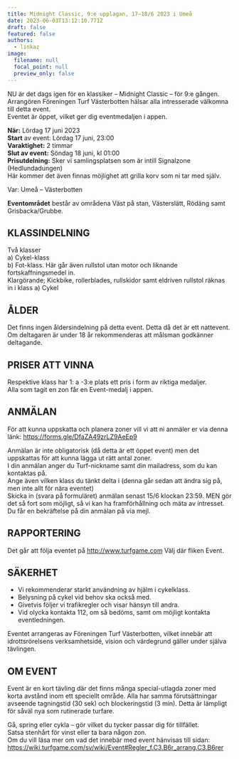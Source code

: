```yaml
---
title: Midnight Classic, 9:e upplagan, 17–18/6 2023 i Umeå
date: 2023-06-03T13:12:10.771Z
draft: false
featured: false
authors:
  - linkaz
image:
  filename: null
  focal_point: null
  preview_only: false
---
```

NU är det dags igen för en klassiker – Midnight Classic – för 9:e gången.\
Arrangören Föreningen Turf Västerbotten hälsar alla intresserade välkomna till detta event.\
Eventet är öppet, vilket ger dig eventmedaljen i appen.

**När:** Lördag 17 juni 2023\
**Start** av event: Lördag 17 juni, 23:00\
**Varaktighet:** 2 timmar\
**Slut av event:** Söndag 18 juni, kl 01:00\
**Prisutdelning:** Sker vi samlingsplatsen som är intill Signalzone (Hedlundadungen)\
Här kommer det även finnas möjlighet att grilla korv som ni tar med själv.

Var: Umeå – Västerbotten

**Eventområdet** består av områdena Väst på stan, Västerslätt, Rödäng samt Grisbacka/Grubbe.

## KLASSINDELNING

Två klasser\
a) Cykel-klass\
b) Fot-klass. Här går även rullstol utan motor och liknande fortskaffningsmedel in.\
Klargörande; Kickbike, rollerblades, rullskidor samt eldriven rullstol räknas in i klass a) Cykel

## ÅLDER

Det finns ingen åldersindelning på detta event. Detta då det är ett nattevent. Om deltagaren är under 18 år rekommenderas att målsman godkänner deltagande.

## PRISER ATT VINNA

Respektive klass har 1: a -3:e plats ett pris i form av riktiga medaljer.\
Alla som tagit en zon får en Event-medalj i appen.

## ANMÄLAN

För att kunna uppskatta och planera zoner vill vi att ni anmäler er via denna länk: https://forms.gle/DfaZA49zrLZ9AeEp9

Anmälan är inte obligatorisk (då detta är ett öppet event) men det uppskattas för att kunna lägga ut rätt antal zoner.\
I din anmälan anger du Turf-nickname samt din mailadress, som du kan kontaktas på.\
Ange även vilken klass du tänkt delta i (denna går sedan att ändra sig på, men inte allt för nära eventet)\
Skicka in (svara på formuläret) anmälan senast 15/6 klockan 23:59. MEN gör det så fort som möjligt, så vi kan ha framförhållning och mäta av intresset. Du får en bekräftelse på din anmälan på via mejl.

## RAPPORTERING

Det går att följa eventet på http://www.turfgame.com Välj där fliken Event.

## SÄKERHET

* Vi rekommenderar starkt användning av hjälm i cykelklass.
* Belysning på cykel vid behov ska också med.
* Givetvis följer vi trafikregler och visar hänsyn till andra.
* Vid olycka kontakta 112, om så bedöms, samt om möjligt kontakta eventledningen.

Eventet arrangeras av Föreningen Turf Västerbotten, vilket innebär att idrottsrörelsens verksamhetsidé, vision och värdegrund gäller under själva tävlingen.



## OM EVENT

Event är en kort tävling där det finns många special-utlagda zoner med korta avstånd inom ett speciellt område. Alla har samma förutsättningar avseende tagningstid (30 sek) och blockeringstid (3 min). Detta är lämpligt för såväl nya som rutinerade turfare.

Gå, spring eller cykla – gör vilket du tycker passar dig för tillfället.\
Satsa stenhårt för vinst eller ta bara någon zon.\
Om du vill läsa mer om vad det innebär med event hänvisas till sidan:\
https://wiki.turfgame.com/sv/wiki/Event#Regler_f.C3.B6r_arrang.C3.B6rer